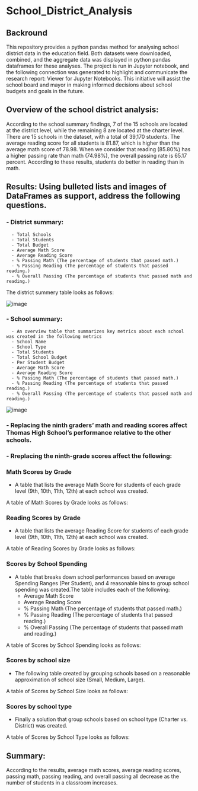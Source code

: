 # School_District_Analysis

## Backround

This repository provides a python pandas method for analysing school district data in the education field. Both datasets were downloaded, combined, and the aggregate data was displayed in python pandas dataframes for these analyses. The project is run in Jupyter notebook, and the following connection was generated to highlight and communicate the research report: Viewer for Jupyter Notebooks. This initiative will assist the school board and mayor in making informed decisions about school budgets and goals in the future.

## Overview of the school district analysis:

According to the school summary findings, 7 of the 15 schools are located at the district level, while the remaining 8 are located at the charter level. There are 15 schools in the dataset, with a total of 39,170 students. The average reading score for all students is 81.87, which is higher than the average math score of 78.98. When we consider that reading (85.80%) has a higher passing rate than math (74.98%), the overall passing rate is 65.17 percent. According to these results, students do better in reading than in math.

## Results: Using bulleted lists and images of DataFrames as support, address the following questions.

### - District summary:
  
      - Total Schools
      - Total Students
      - Total Budget
      - Average Math Score
      - Average Reading Score
      - % Passing Math (The percentage of students that passed math.)
      - % Passing Reading (The percentage of students that passed reading.)
      - % Overall Passing (The percentage of students that passed math and reading.)
    
   The district summery table looks as follows:

![image](https://user-images.githubusercontent.com/82549869/119054073-062fe580-b995-11eb-8480-9e6adfc0fbcf.png)
  
### - School summary:
      
      - An overview table that summarizes key metrics about each school was created in the following metrics
      - School Name
      - School Type
      - Total Students
      - Total School Budget
      - Per Student Budget
      - Average Math Score
      - Average Reading Score
      - % Passing Math (The percentage of students that passed math.)
      - % Passing Reading (The percentage of students that passed reading.)
      - % Overall Passing (The percentage of students that passed math and reading.)
 
 ![image](https://user-images.githubusercontent.com/82549869/119054297-658df580-b995-11eb-8815-a821729313a7.png)
  
### - Replacing the ninth graders’ math and reading scores affect Thomas High School’s performance relative to the other schools.


### - Rreplacing the ninth-grade scores affect the following:  
  
  ### Math Scores by Grade
   - A table that lists the average Math Score for students of each grade level (9th, 10th, 11th, 12th) at each school was created.

  A table of Math Scores by Grade looks as follows:


  ### Reading Scores by Grade
  - A table that lists the average Reading Score for students of each grade level (9th, 10th, 11th, 12th) at each school was created.

  A table of Reading Scores by Grade looks as follows:


  ### Scores by School Spending
  - A table that breaks down school performances based on average Spending Ranges (Per Student), and 4 reasonable bins to group school spending was created.The table includes each of the following:
    - Average Math Score
    - Average Reading Score
    - % Passing Math (The percentage of students that passed math.)
    - % Passing Reading (The percentage of students that passed reading.)
    - % Overall Passing (The percentage of students that passed math and reading.)

  A table of Scores by School Spending looks as follows:


  ### Scores by school size
  - The following table created by grouping schools based on a reasonable approximation of school size (Small, Medium, Large).

  A table of Scores by School Size looks as follows:

  ### Scores by school type
  - Finally a solution that group schools based on school type (Charter vs. District) was created.

  A table of Scores by School Type looks as follows:

## Summary:

According to the results, average math scores, average reading scores, passing math, passing reading, and overall passing all decrease as the number of students in a classroom increases.
